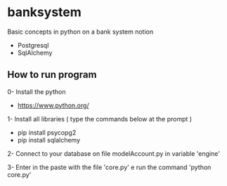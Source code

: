 # banksystem

Basic concepts in python on a bank system notion

- Postgresql
- SqlAlchemy


## How to run program
0- Install the python
- https://www.python.org/

1- Install all libraries ( type the commands below at the prompt ) 
- pip install psycopg2
- pip install sqlalchemy

2- Connect to your database on file modelAccount.py in variable 'engine'

3- Enter in the paste with the file 'core.py' e run the command 'python core.py'





